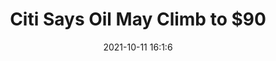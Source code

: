 ---
"title": "Citi Says Oil May Climb to $90"
"date": "2021-10-11 16:1:6"
"feed_name": "RIGZONE"
"feed_website": "http://www.rigzone.com/"
"feed_rss": "http://www.rigzone.com/news/rss/rigzone_latest.aspx"
"link": "https://www.rigzone.com/news/wire/citi_says_oil_may_climb_to_90-11-oct-2021-166685-article/?rss=true"
"source": "None"
"file": "_posts/2021-1-1-c0b8ae3f8ab9d4ed79ee298beda635839b993591.md"
"accident": "0"
"drilling": "0"
"dead": "0"
"injured": "0"
"arrested": "0"
"place": "unknown place"
"where": "unknown site"
"causes": "unknown"
"place_uri": "unknown place"
---